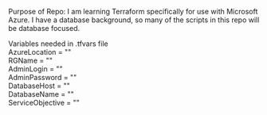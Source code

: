 Purpose of Repo:  I am learning Terraform specifically for use with Microsoft Azure.  I have a database background, so many of the scripts in this repo will be database focused.<br>

Variables needed in .tfvars file <br>
AzureLocation = "" <br>
RGName = "" <br>
AdminLogin = "" <br>
AdminPassword = "" <br>
DatabaseHost = "" <br>
DatabaseName = "" <br>
ServiceObjective = "" <br>
